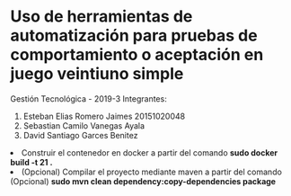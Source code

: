 # Uso de herramientas de automatización para pruebas de comportamiento o aceptación en juego veintiuno simple
Gestión Tecnológica - 2019-3
Integrantes: 
<ol>
<li>Esteban Elias Romero Jaimes 20151020048</li> 
<li>Sebastian Camilo Vanegas Ayala</li> 
<li>David Santiago Garces Benitez</li>
</ol>
</ol>
<li>Construir el contenedor en docker a partir del comando <b> sudo docker build -t 21 . </b>
<li>(Opcional) Compilar el proyecto mediante maven a partir del comando (Opcional) <b> sudo mvn clean dependency:copy-dependencies package </b>
<ol>
